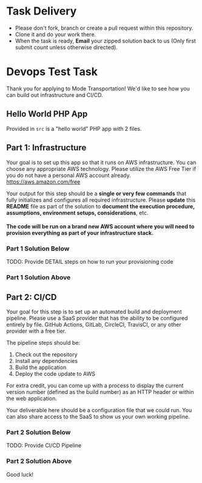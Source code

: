 # Task Delivery
* Please don't fork, branch or create a pull request within this repository. 
* Clone it and do your work there.
* When the task is ready, **Email** your zipped solution back to us (Only first submit count unless otherwise directed).

# Devops Test Task
Thank you for applying to Mode Transportation! We'd like to see how you can build out infrastructure and CI/CD.

## Hello World PHP App
Provided in `src` is a "hello world" PHP app with 2 files.

## Part 1: Infrastructure
Your goal is to set up this app so that it runs on AWS infrastructure. 
You can choose any appropriate AWS technology. Please utilize the AWS Free Tier if you do not have a personal AWS account already. https://aws.amazon.com/free

Your output for this step should be a **single or very few commands** that fully initializes and configures all required infrastructure.
Please **update** this **README** file as part of the solution to **document the execution procedure, assumptions, environment setups, considerations**, etc.

#### The code will be run on a brand new AWS account where you will need to provision everything as part of your infrastructure stack.

### Part 1 Solution Below ###

TODO: Provide DETAIL steps on how to run your provisioning code

### Part 1 Solution Above ###

## Part 2: CI/CD
Your goal for this step is to set up an automated build and deployment pipeline. Please use a SaaS provider that has
the ability to be configured entirely by file. GitHub Actions, GitLab, CircleCI, TravisCI, or any other provider with a free tier.

The pipeline steps should be:

1. Check out the repository
2. Install any dependencies
3. Build the application
4. Deploy the code update to AWS

For extra credit, you can come up with a process to display the current version number (defined as the build number)
as an HTTP header or within the web application.

Your deliverable here should be a configuration file that we could run. You can also share access to the SaaS to show us
your own working pipeline.

### Part 2 Solution Below ###

TODO: Provide CI/CD Pipeline

### Part 2 Solution Above ###

Good luck!
